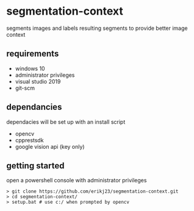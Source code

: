 # segmentation-context
segments images and labels resulting segments to provide better image context

## requirements
- windows 10
- administrator privileges
- visual studio 2019
- git-scm

## dependancies
dependacies will be set up with an install script
- opencv
- cpprestsdk
- google vision api (key only)

## getting started
open a powershell console with administrator privileges

```
> git clone https://github.com/erikj23/segmentation-context.git
> cd segmentation-context/
> setup.bat # use c:/ when prompted by opencv
```

